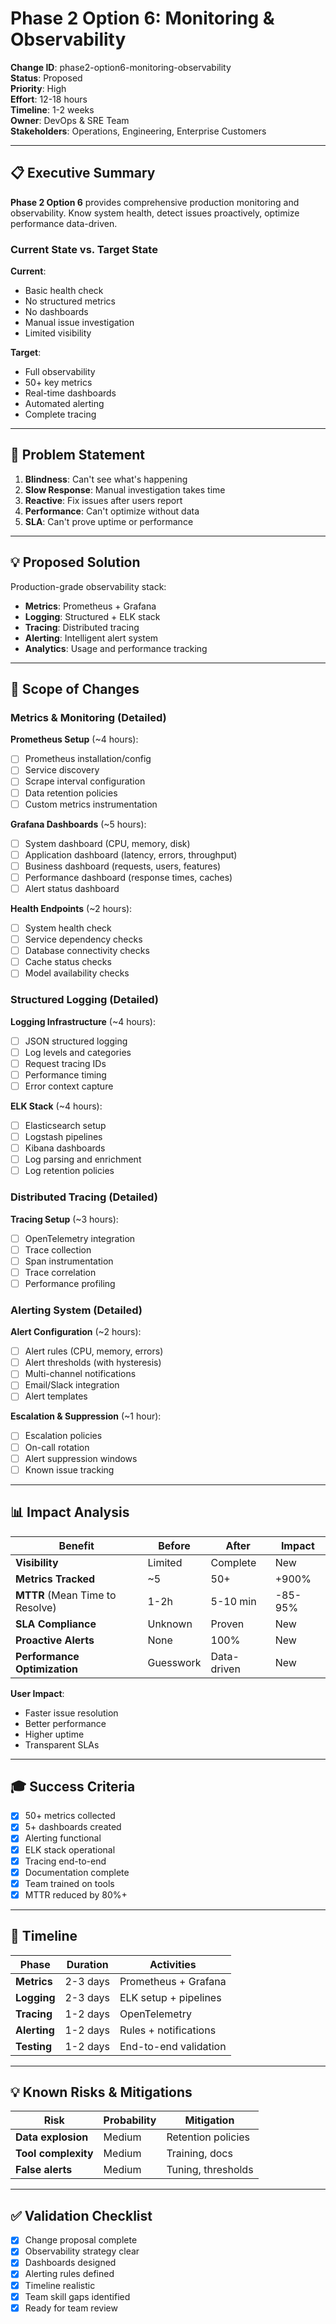 # Phase 2 Option 6: Monitoring & Observability

**Change ID**: phase2-option6-monitoring-observability  
**Status**: Proposed  
**Priority**: High  
**Effort**: 12-18 hours  
**Timeline**: 1-2 weeks  
**Owner**: DevOps & SRE Team  
**Stakeholders**: Operations, Engineering, Enterprise Customers  

---

## 📋 Executive Summary

**Phase 2 Option 6** provides comprehensive production monitoring and observability. Know system health, detect issues proactively, optimize performance data-driven.

### Current State vs. Target State

**Current**:
- Basic health check
- No structured metrics
- No dashboards
- Manual issue investigation
- Limited visibility

**Target**:
- Full observability
- 50+ key metrics
- Real-time dashboards
- Automated alerting
- Complete tracing

---

## 🎯 Problem Statement

1. **Blindness**: Can't see what's happening
2. **Slow Response**: Manual investigation takes time
3. **Reactive**: Fix issues after users report
4. **Performance**: Can't optimize without data
5. **SLA**: Can't prove uptime or performance

---

## 💡 Proposed Solution

Production-grade observability stack:
- **Metrics**: Prometheus + Grafana
- **Logging**: Structured + ELK stack
- **Tracing**: Distributed tracing
- **Alerting**: Intelligent alert system
- **Analytics**: Usage and performance tracking

---

## 🎯 Scope of Changes

### Metrics & Monitoring (Detailed)

**Prometheus Setup** (~4 hours):
- [ ] Prometheus installation/config
- [ ] Service discovery
- [ ] Scrape interval configuration
- [ ] Data retention policies
- [ ] Custom metrics instrumentation

**Grafana Dashboards** (~5 hours):
- [ ] System dashboard (CPU, memory, disk)
- [ ] Application dashboard (latency, errors, throughput)
- [ ] Business dashboard (requests, users, features)
- [ ] Performance dashboard (response times, caches)
- [ ] Alert status dashboard

**Health Endpoints** (~2 hours):
- [ ] System health check
- [ ] Service dependency checks
- [ ] Database connectivity checks
- [ ] Cache status checks
- [ ] Model availability checks

### Structured Logging (Detailed)

**Logging Infrastructure** (~4 hours):
- [ ] JSON structured logging
- [ ] Log levels and categories
- [ ] Request tracing IDs
- [ ] Performance timing
- [ ] Error context capture

**ELK Stack** (~4 hours):
- [ ] Elasticsearch setup
- [ ] Logstash pipelines
- [ ] Kibana dashboards
- [ ] Log parsing and enrichment
- [ ] Log retention policies

### Distributed Tracing (Detailed)

**Tracing Setup** (~3 hours):
- [ ] OpenTelemetry integration
- [ ] Trace collection
- [ ] Span instrumentation
- [ ] Trace correlation
- [ ] Performance profiling

### Alerting System (Detailed)

**Alert Configuration** (~2 hours):
- [ ] Alert rules (CPU, memory, errors)
- [ ] Alert thresholds (with hysteresis)
- [ ] Multi-channel notifications
- [ ] Email/Slack integration
- [ ] Alert templates

**Escalation & Suppression** (~1 hour):
- [ ] Escalation policies
- [ ] On-call rotation
- [ ] Alert suppression windows
- [ ] Known issue tracking

---

## 📊 Impact Analysis

| Benefit | Before | After | Impact |
|---------|--------|-------|--------|
| **Visibility** | Limited | Complete | New |
| **Metrics Tracked** | ~5 | 50+ | +900% |
| **MTTR** (Mean Time to Resolve) | 1-2h | 5-10 min | -85-95% |
| **SLA Compliance** | Unknown | Proven | New |
| **Proactive Alerts** | None | 100% | New |
| **Performance Optimization** | Guesswork | Data-driven | New |

**User Impact**:
- Faster issue resolution
- Better performance
- Higher uptime
- Transparent SLAs

---

## 🎓 Success Criteria

- [x] 50+ metrics collected
- [x] 5+ dashboards created
- [x] Alerting functional
- [x] ELK stack operational
- [x] Tracing end-to-end
- [x] Documentation complete
- [x] Team trained on tools
- [x] MTTR reduced by 80%+

---

## 📅 Timeline

| Phase | Duration | Activities |
|-------|----------|-----------|
| **Metrics** | 2-3 days | Prometheus + Grafana |
| **Logging** | 2-3 days | ELK setup + pipelines |
| **Tracing** | 1-2 days | OpenTelemetry |
| **Alerting** | 1-2 days | Rules + notifications |
| **Testing** | 1-2 days | End-to-end validation |

---

## 💡 Known Risks & Mitigations

| Risk | Probability | Mitigation |
|------|-------------|-----------|
| **Data explosion** | Medium | Retention policies |
| **Tool complexity** | Medium | Training, docs |
| **False alerts** | Medium | Tuning, thresholds |

---

## ✅ Validation Checklist

- [x] Change proposal complete
- [x] Observability strategy clear
- [x] Dashboards designed
- [x] Alerting rules defined
- [x] Timeline realistic
- [x] Team skill gaps identified
- [x] Ready for team review

